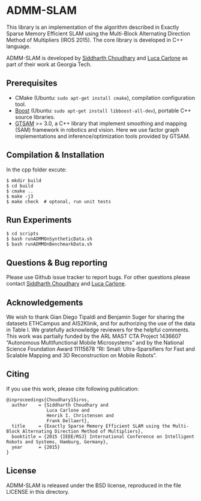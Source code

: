 ADMM-SLAM
===================================================
This library is an implementation of the algorithm described in Exactly Sparse Memory Efficient SLAM using the 
Multi-Block Alternating Direction Method of Multipliers (IROS 2015). The core library is developed in C++
language.

ADMM-SLAM is developed by [Siddharth Choudhary](mailto:siddharth.choudhary@gatech.edu) and 
[Luca Carlone](mailto:lcarlone@mit.edu) as part of their work at Georgia Tech. 

Prerequisites
------

- CMake (Ubuntu: `sudo apt-get install cmake`), compilation configuration tool.
- [Boost](http://www.boost.org/)  (Ubuntu: `sudo apt-get install libboost-all-dev`), portable C++ source libraries.
- [GTSAM](https://bitbucket.org/gtborg/gtsam) >= 3.0, a C++ library that implement smoothing and mapping (SAM) framework in robotics and vision.
Here we use factor graph implementations and inference/optimization tools provided by GTSAM.

Compilation & Installation
------

In the cpp folder excute:

```
$ mkdir build
$ cd build
$ cmake ..
$ make -j3
$ make check  # optonal, run unit tests
```

Run Experiments
------

```
$ cd scripts
$ bash runADMMOnSyntheticData.sh 
$ bash runADMMOnBenchmarkData.sh 
```

Questions & Bug reporting
-----

Please use Github issue tracker to report bugs. For other questions please contact [Siddharth Choudhary](mailto:siddharth.choudhary@gatech.edu) and
[Luca Carlone](mailto:lcarlone@mit.edu).

Acknowledgements
----
We wish to thank Gian Diego Tipaldi and Benjamin Suger
for sharing the datasets ETHCampus and AIS2Klinik, and for
authorizing the use of the data in Table I. We
gratefully acknowledge reviewers for the helpful comments.
This work was partially funded by the ARL MAST CTA
Project 1436607 “Autonomous Multifunctional Mobile Microsystems”
and by the National Science Foundation Award
11115678 “RI: Small: Ultra-Sparsifiers for Fast and Scalable
Mapping and 3D Reconstruction on Mobile Robots”.

Citing
-----

If you use this work, please cite following publication:

```
@inproceedings{Choudhary15iros,
  author    = {Siddharth Choudhary and
               Luca Carlone and
               Henrik I. Christensen and
               Frank Dellaert},
  title     = {Exactly Sparse Memory Efficient SLAM using the Multi-Block Alternating Direction Method of Multipliers},
  booktitle = {2015 {IEEE/RSJ} International Conference on Intelligent Robots and Systems, Hamburg, Germany},
  year      = {2015}
}
```


License
-----

ADMM-SLAM is released under the BSD license, reproduced in the file LICENSE in this directory.
